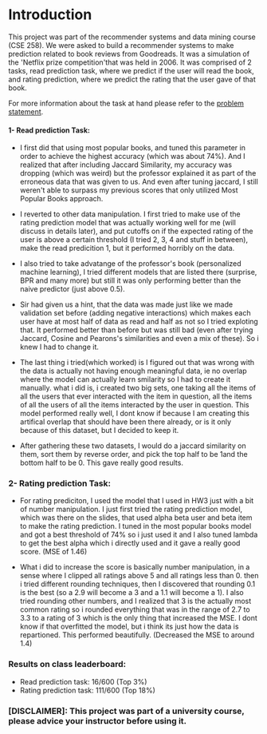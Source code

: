 # Introduction 
This project was part of the recommender systems and data mining course (CSE 258). 
We were asked to build a recommender systems to make prediction related to book reviews from Goodreads. 
It was a simulation of the 'Netflix prize competition'that was held in 2006. It was comprised of 2 tasks, read prediction task, where we predict if the user will read the book, and rating prediction, where we predict the rating that the user gave of that book. 

For more information about the task at hand please refer to the [problem statement](https://cseweb.ucsd.edu/classes/fa22/cse258-a/files/assignment1.pdf).


#### 1- Read prediction Task:

* I first did that using most popular books, and tuned this  parameter in order to achieve the highest accuracy (which was about 74%). And I realized that after including Jaccard Similarity, my accuracy was dropping (which  was weird) but the professor explained it as part of the erroneous data that was given to us. And even after tuning jaccard, I still
weren't able to surpass my previous scores that only utilized Most Popular Books approach. 

* I reverted to other data manipulation. I first tried to make use of the rating prediction model that was actually working well for me (will discuss in details later), and put cutoffs on if the expected rating of the user is above a certain threshold (I tried 2, 3, 4 and stuff in between), make the read predicition 1, but it performed horribly on the data. 

* I also tried to take advatange of the professor's book (personalized machine learning), I tried different models that are listed there (surprise, BPR and many more) but still it was only performing better than the naive predictor (just above 0.5). 
* Sir had given us a hint, that the data was made just like we made validation set before (adding negative interactions)
which makes each user have at most half of data as read and half as not so I tried exploting that.
It performed better than before but was still bad (even after trying Jaccard, Cosine and Pearons's similarities and even a mix of these). So i knew I had to change it. 

* The last thing i tried(which worked) is I figured out that was wrong with the data is actually not having enough meaningful data, ie no overlap where the model can actually learn smilarity so I had to create it manually. what i did is, i created two big sets, one taking all the items of all the users that ever interacted with the item in question, all the items of all the users of all the items interacted by the user in question. This model performed really well, I dont know if because I am creating this artifical overlap that should have been there already, or is it only because of this dataset, but I decided to keep it. 

* After gathering these two  datasets, I would do a jaccard similarity on them, sort them by reverse order, and pick the top half to be 1and the bottom half to be 0. This gave really good results.



### 2- Rating prediction Task:

* For rating prediciton, I used the model that I used in HW3 just with a bit of number manipulation. I just first tried the rating prediction model, which was there on the slides, that used alpha beta user and beta item to make the rating prediction. I tuned in the most popular books model and got a best threshold of 74% so i just used it and I also tuned lambda to get the best alpha which i directly used and it gave a really good score. (MSE of 1.46)

* What i did to increase the score is basically number manipulation, in a sense where I clipped all ratings above 5 and all ratings less than 0. then i tried different rounding techniques, then I discovered that rounding 0.1 is the best (so a 2.9 will become a 3 and a 1.1 will become a 1). I also tried rounding other numbers, and I realized that 3 is the actually most common rating so i rounded everything that was in the range of 2.7 to 3.3 to a rating of 3 which is the only thing that increased the MSE. I dont know if that overfitted the model, but i think  its just how the data is repartioned. This performed beautifully. (Decreased the MSE to around 1.4)

### Results on class leaderboard:
* Read prediction task: 16/600 (Top 3%)
* Rating prediction task: 111/600 (Top 18%)




### [DISCLAIMER]: This project was part of a university course, please advice your instructor before using it. 

